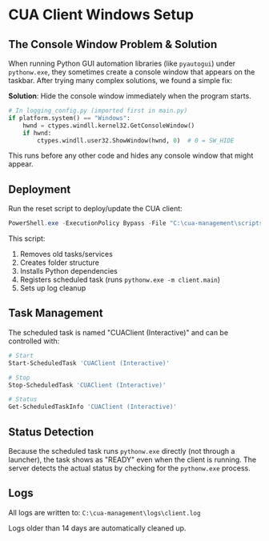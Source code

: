 # CUA Client Windows Setup

## The Console Window Problem & Solution

When running Python GUI automation libraries (like `pyautogui`) under `pythonw.exe`, they sometimes create a console window that appears on the taskbar. After trying many complex solutions, we found a simple fix:

**Solution**: Hide the console window immediately when the program starts.

```python
# In logging_config.py (imported first in main.py)
if platform.system() == "Windows":
    hwnd = ctypes.windll.kernel32.GetConsoleWindow()
    if hwnd:
        ctypes.windll.user32.ShowWindow(hwnd, 0)  # 0 = SW_HIDE
```

This runs before any other code and hides any console window that might appear.

## Deployment

Run the reset script to deploy/update the CUA client:

```powershell
PowerShell.exe -ExecutionPolicy Bypass -File "C:\cua-management\scripts\reset_cua_client.ps1"
```

This script:
1. Removes old tasks/services
2. Creates folder structure
3. Installs Python dependencies
4. Registers scheduled task (runs `pythonw.exe -m client.main`)
5. Sets up log cleanup

## Task Management

The scheduled task is named "CUAClient (Interactive)" and can be controlled with:

```powershell
# Start
Start-ScheduledTask 'CUAClient (Interactive)'

# Stop
Stop-ScheduledTask 'CUAClient (Interactive)'

# Status
Get-ScheduledTaskInfo 'CUAClient (Interactive)'
```

## Status Detection

Because the scheduled task runs `pythonw.exe` directly (not through a launcher), the task shows as "READY" even when the client is running. The server detects the actual status by checking for the `pythonw.exe` process.

## Logs

All logs are written to: `C:\cua-management\logs\client.log`

Logs older than 14 days are automatically cleaned up. 